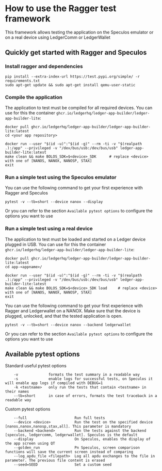 # How to use the Ragger test framework

This framework allows testing the application on the Speculos emulator or on a real device using LedgerComm or LedgerWallet

## Quickly get started with Ragger and Speculos

### Install ragger and dependencies

```shell
pip install --extra-index-url https://test.pypi.org/simple/ -r requirements.txt
sudo apt-get update && sudo apt-get install qemu-user-static
```

### Compile the application

The application to test must be compiled for all required devices.
You can use for this the container `ghcr.io/ledgerhq/ledger-app-builder/ledger-app-builder-lite`:

```shell
docker pull ghcr.io/ledgerhq/ledger-app-builder/ledger-app-builder-lite:latest
cd <your app repository>

docker run --user "$(id -u)":"$(id -g)" --rm -ti -v "$(realpath .):/app" --privileged -v "/dev/bus/usb:/dev/bus/usb" ledger-app-builder-lite:latest
make clean && make BOLOS_SDK=$<device>_SDK      # replace <device> with one of [NANOS, NANOX, NANOSP, STAX]
exit
```

### Run a simple test using the Speculos emulator

You can use the following command to get your first experience with Ragger and Speculos

```shell
pytest -v --tb=short --device nanox --display
```

Or you can refer to the section `Available pytest options` to configure the options you want to use

### Run a simple test using a real device

The application to test must be loaded and started on a Ledger device plugged in USB.
You can use for this the container `ghcr.io/ledgerhq/ledger-app-builder/ledger-app-builder-lite`:

```shell
docker pull ghcr.io/ledgerhq/ledger-app-builder/ledger-app-builder-lite:latest
cd app-<appname>/

docker run --user "$(id -u)":"$(id -g)" --rm -ti -v "$(realpath .):/app" --privileged -v "/dev/bus/usb:/dev/bus/usb" ledger-app-builder-lite:latest
make clean && make BOLOS_SDK=$<device>_SDK load     # replace <device> with one of [NANOS, NANOX, NANOSP, STAX]
exit
```

You can use the following command to get your first experience with Ragger and Ledgerwallet on a NANOX.
Make sure that the device is plugged, unlocked, and that the tested application is open.

```shell
pytest -v --tb=short --device nanox --backend ledgerwallet
```

Or you can refer to the section `Available pytest options` to configure the options you want to use

## Available pytest options

Standard useful pytest options

```shell
    -v              formats the test summary in a readable way
    -s              enable logs for successful tests, on Speculos it will enable app logs if compiled with DEBUG=1
    -k <testname>   only run the tests that contain <testname> in their names
    --tb=short      in case of errors, formats the test traceback in a readable way
```

Custom pytest options

```shell
    --full                      Run full tests
    --device <device>           Run the test on the specified device [nanos,nanox,nanosp,stax,all]. This parameter is mandatory
    --backend <backend>         Run the tests against the backend [speculos, ledgercomm, ledgerwallet]. Speculos is the default
    --display                   On Speculos, enables the display of the app screen using QT
    --golden_run                Pn Speculos, screen comparison functions will save the current screen instead of comparing
    --log_apdu_file <filepath>  Log all apdu exchanges to the file in parameter. The previous file content is erased
    --seed=SEED                 Set a custom seed
```
